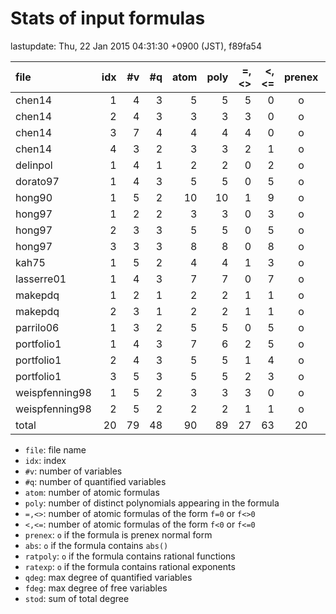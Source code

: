 
# Stats of input formulas

lastupdate: Thu, 22 Jan 2015 04:31:30 +0900 (JST), f89fa54

|                  file|idx|#v|#q|atom|poly|=,<>|<,<=|prenex|abs|ratpoly|ratexp|qdeg|fdeg|stod|
|:----|--:|--:|--:|--:|--:|--:|--:|:-:|:-:|:-:|:-:|--:|--:|--:|
|chen14                | 1| 4| 3|  5| 5| 5| 0|o| | | | 2| 1|10|
|chen14                | 2| 4| 3|  3| 3| 3| 0|o| | | | 2| 1|31|
|chen14                | 3| 7| 4|  4| 4| 4| 0|o| | | | 2| 1|24|
|chen14                | 4| 3| 2|  3| 3| 2| 1|o| | | | 6| 2|36|
|delinpol              | 1| 4| 1|  2| 2| 0| 2|o| | | | 3| 1|10|
|dorato97              | 1| 4| 3|  5| 5| 0| 5|o| | | | 4| 1|83|
|hong90                | 1| 5| 2| 10|10| 1| 9|o| | | | 2| 2|37|
|hong97                | 1| 2| 2|  3| 3| 0| 3|o| | | |12| 0|367|
|hong97                | 2| 3| 3|  5| 5| 0| 5|o| | | | 4| 0|226|
|hong97                | 3| 3| 3|  8| 8| 0| 8|o| | | | 4| 0|344|
|kah75                 | 1| 5| 2|  4| 4| 1| 3|o| | | | 2| 2|26|
|lasserre01            | 1| 4| 3|  7| 7| 0| 7|o| | | | 4| 1|27|
|makepdq               | 1| 2| 1|  2| 2| 1| 1|o| | | | 2| 2| 6|
|makepdq               | 2| 3| 1|  2| 2| 1| 1|o| | | | 2| 2| 9|
|parrilo06             | 1| 3| 2|  5| 5| 0| 5|o| | | | 4| 1|21|
|portfolio1            | 1| 4| 3|  7| 6| 2| 5|o| | | | 2| 1|22|
|portfolio1            | 2| 4| 3|  5| 5| 1| 4|o| | | | 2| 1|21|
|portfolio1            | 3| 5| 3|  5| 5| 2| 3|o| | | | 2| 1|22|
|weispfenning98        | 1| 5| 2|  3| 3| 3| 0|o| | | | 2| 1| 8|
|weispfenning98        | 2| 5| 2|  2| 2| 1| 1|o| | | | 2| 2|24|
|total                 |20|79|48| 90|89|27|63|20|0|0|0|65|23|1354|

- `file`: file name
- `idx`: index
- `#v`: number of variables
- `#q`: number of quantified variables
- `atom`: number of atomic formulas
- `poly`: number of distinct polynomials appearing in the formula
- `=,<>`: number of atomic formulas of the form `f=0` or `f<>0`
- `<,<=`: number of atomic formulas of the form `f<0` or `f<=0`
- `prenex`: `o` if the formula is prenex normal form
- `abs`: `o` if the formula contains `abs()`
- `ratpoly`: `o` if the formula contains rational functions
- `ratexp`: `o` if the formula contains rational exponents
- `qdeg`: max degree of quantified variables
- `fdeg`: max degree of free variables
- `stod`: sum of total degree

